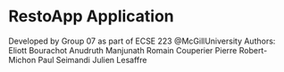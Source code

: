# RestoApp Application
Developed by Group 07 as part of ECSE 223 @McGillUniversity
Authors: 
   Eliott Bourachot
   Anudruth Manjunath
   Romain Couperier
   Pierre Robert-Michon
   Paul Seimandi
   Julien Lesaffre

